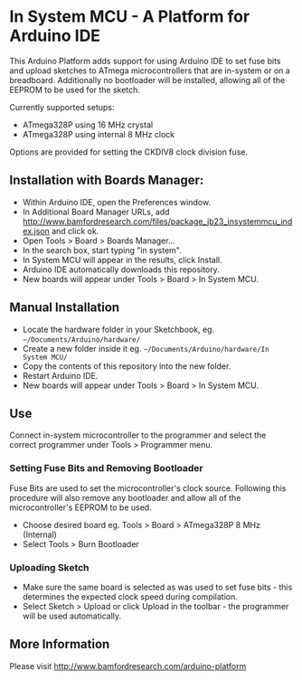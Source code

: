 # In System MCU - A Platform for Arduino IDE

This Arduino Platform adds support for using Arduino IDE to set fuse bits and
upload sketches to ATmega microcontrollers that are in-system or on
a breadboard. Additionally no bootloader will be installed, allowing all of the
EEPROM to be used for the sketch.

Currently supported setups:

- ATmega328P using 16 MHz crystal
- ATmega328P using internal 8 MHz clock

Options are provided for setting the CKDIV8 clock division fuse.


## Installation with Boards Manager:

- Within Arduino IDE, open the Preferences window.
- In Additional Board Manager URLs, add
  http://www.bamfordresearch.com/files/package_jb23_insystemmcu_index.json
  and click ok.
- Open Tools > Board > Boards Manager...
- In the search box, start typing "in system".
- In System MCU will appear in the results, click Install.
- Arduino IDE automatically downloads this repository.
- New boards will appear under Tools > Board > In System MCU.

## Manual Installation

- Locate the hardware folder in your Sketchbook, eg. `~/Documents/Arduino/hardware/`
- Create a new folder inside it eg. `~/Documents/Arduino/hardware/In System MCU/`
- Copy the contents of this repository into the new folder.
- Restart Arduino IDE.
- New boards will appear under Tools > Board > In System MCU.


## Use

Connect in-system microcontroller to the programmer and select the correct
programmer under Tools > Programmer menu.

### Setting Fuse Bits and Removing Bootloader

Fuse Bits are used to set the microcontroller's clock source. Following this
procedure will also remove any bootloader and allow all of the microcontroller's
EEPROM to be used.

- Choose desired board eg. Tools > Board > ATmega328P 8 MHz (Internal)
- Select Tools > Burn Bootloader

### Uploading Sketch

- Make sure the same board is selected as was used to set fuse bits - this
  determines the expected clock speed during compilation.
- Select Sketch > Upload or click Upload in the toolbar - the programmer will be
  used automatically.


## More Information

Please visit http://www.bamfordresearch.com/arduino-platform
